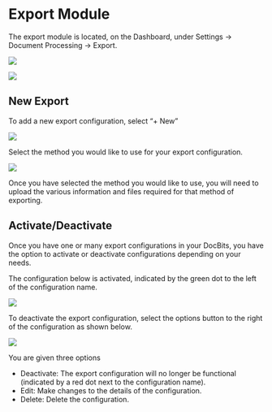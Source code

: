 # Export Module

The export module is located, on the Dashboard, under Settings → Document Processing → Export.

![](https://lh7-us.googleusercontent.com/7GH6OyAiULSyLe\_90LEqy5UoekWKy6HfHjs\_XfGLATUd91u\_3ZneLRTTNjyQSo-WqOUjcFNlJt7cHH90iWXLGlqhkywf0E61FnE8\_R8oZzLHbwTPDXJPLkmOTLyPD6t4aa8XLMVXC8GdxLVL\_E-c5RI)

![](https://lh7-us.googleusercontent.com/yChxnitltZkmAT6defdVKlyRUA0sM-1dpE8x7i\_drFAHsNPYGywhj6S5ZqcNIVEQRFpCOp3DyRKZ9iJ2x4x5W9V2TwbfUuNuR6DFijVYE0PSUCTB6NyN912nT35uAuIJgh9ljnMr8epIM4cgyUA7lig)

## New Export

To add a new export configuration, select “+ New”&#x20;

![](https://lh7-us.googleusercontent.com/WIgkQYOGRxpcBeA-fFL-uXMfOh-jAf2Tis1rrOdOtZipjkbWEJJ11Osao0SW0lbIoa5xbBePAGWlxZ4iVHu\_QjYcwVa04wNegpbWlRDMf-HHLuKU5hN\_162pJT0O6WZt7W76LyRehijqPdbDMXtHpvI)

Select the method you would like to use for your export configuration.

![](https://lh7-us.googleusercontent.com/DW9Iapybj7gi-YxSgToHXcxUM6XUZm6RfMdf1vjbKqyiG1gwprMQccXRuJ5A3aTPMX1WBbin\_YZIRBXa5LjbpiSrZ0WmOfQ6XRozucbYmD49RC33vnQDxxdRY21k3acROm4DYvrdnDhHyN217ROFuCk)

Once you have selected the method you would like to use, you will need to upload the various information and files required for that method of exporting.

## Activate/Deactivate

Once you have one or many export configurations in your DocBits, you have the option to activate or deactivate configurations depending on your needs.

The configuration below is activated, indicated by the green dot to the left of the configuration name.

![](https://lh7-us.googleusercontent.com/bzcV62GoOeLQ2Xy7wRBmtmgxtFXCPF-4Mj9bBofhZFdPzyYDdxQ4jhmQ3XUoJ-YnwP3cWYKpg1v9jt39PiAXP-UnslcQ-DSyTpFEEi7PanZCQEp56rpgf0CcOjwUsRV6JgJxrgt1ieztK3heAeVix50)

To deactivate the export configuration, select the options button to the right of the configuration as shown below.

![](https://lh7-us.googleusercontent.com/oZ150Wzf2\_nBtR5iEcWCbzUkxKXZbFvUM3hVfUnhk0uLIcoLumRAPR9DoieW9sdD6ZES1\_IWxguRbyFiExe1fMtR\_Tg5zRUcLjDllxGnLAtnpyFzi96Ac-xCta3HWDYlW4I0TU\_zJb9PPJMGUtC7dbw)

You are given three options

* Deactivate: The export configuration will no longer be functional (indicated by a red dot next to the configuration name).
* Edit: Make changes to the details of the configuration.
* Delete: Delete the configuration.
